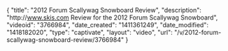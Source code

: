 {
    "title": "2012 Forum Scallywag Snowboard Review",
    "description": "http:\/\/www.skis.com Review for the 2012 Forum Scallywag Snowboard",
    "videoid": "3766984",
    "date_created": "1411361249",
    "date_modified": "1418182020",
    "type": "captivate",
    "layout": "video",
    "url": "\/v\/2012-forum-scallywag-snowboard-review\/3766984"
}